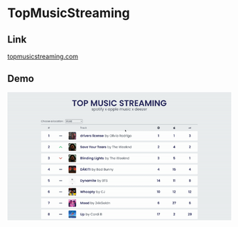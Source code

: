 # TopMusicStreaming

## Link
[topmusicstreaming.com](https://topmusicstreaming.com/)

## Demo
![](public/demo.gif)